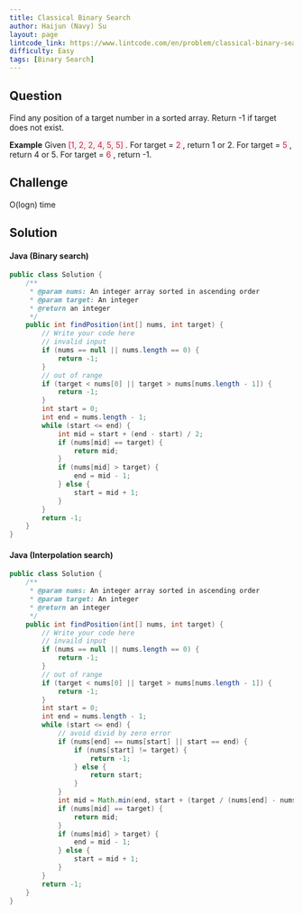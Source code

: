 ```yaml
---
title: Classical Binary Search
author: Haijun (Navy) Su
layout: page
lintcode_link: https://www.lintcode.com/en/problem/classical-binary-search/
difficulty: Easy
tags: [Binary Search]
---
```

## Question
Find any position of a target number in a sorted array. Return -1 if target does not exist.

**Example**
Given <font style="color: #C72541; background: #F9F2F4;">[1, 2, 2, 4, 5, 5] </font>.
For target = <font style="color: #C72541; background: #F9F2F4;"> 2 </font>, return 1 or 2.
For target = <font style="color: #C72541; background: #F9F2F4;"> 5 </font>, return 4 or 5.
For target = <font style="color: #C72541; background: #F9F2F4;"> 6 </font>, return -1.

## Challenge
O(logn) time

## Solution
#### Java (Binary search)
~~~ java
public class Solution {
    /**
     * @param nums: An integer array sorted in ascending order
     * @param target: An integer
     * @return an integer
     */
    public int findPosition(int[] nums, int target) {
        // Write your code here
        // invalid input
        if (nums == null || nums.length == 0) {
            return -1;
        }
        // out of range
        if (target < nums[0] || target > nums[nums.length - 1]) {
            return -1;
        }
        int start = 0;
        int end = nums.length - 1;
        while (start <= end) {
            int mid = start + (end - start) / 2;
            if (nums[mid] == target) {
                return mid;
            }
            if (nums[mid] > target) {
                end = mid - 1;
            } else {
                start = mid + 1;
            }
        }
        return -1;
    }
}
~~~

#### Java (Interpolation search)
~~~ java
public class Solution {
    /**
     * @param nums: An integer array sorted in ascending order
     * @param target: An integer
     * @return an integer
     */
    public int findPosition(int[] nums, int target) {
        // Write your code here
        // invaild input
        if (nums == null || nums.length == 0) {
            return -1;
        }
        // out of range
        if (target < nums[0] || target > nums[nums.length - 1]) {
            return -1;
        }
        int start = 0;
        int end = nums.length - 1;
        while (start <= end) {
            // avoid divid by zero error
            if (nums[end] == nums[start] || start == end) {
                if (nums[start] != target) {
                    return -1;
                } else {
                    return start;
                }
            }
            int mid = Math.min(end, start + (target / (nums[end] - nums[start])) / (end - start));
            if (nums[mid] == target) {
                return mid;
            }
            if (nums[mid] > target) {
                end = mid - 1;
            } else {
                start = mid + 1;
            }
        }
        return -1;
    }
}
~~~
